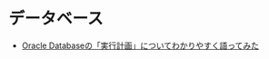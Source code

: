 # データベース
- [Oracle Databaseの「実行計画」についてわかりやすく語ってみた](https://qiita.com/zd6ir7/items/abbb1e92701992d32b88)
